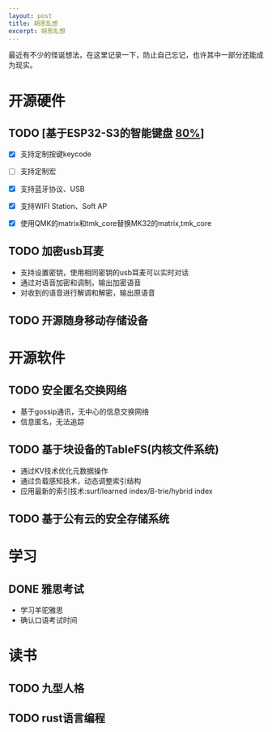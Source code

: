 ```yaml
---
layout: post
title: 胡思乱想
excerpt: 胡思乱想
---
```


最近有不少的怪诞想法，在这里记录一下，防止自己忘记，也许其中一部分还能成为现实。


# 开源硬件


## TODO [基于ESP32-S3的智能键盘 [80%](https://github.com/paul356/MK32)]

-   [X] 支持定制按键keycode
-   [ ] 支持定制宏
-   [X] 支持蓝牙协议、USB
-   [X] 支持WIFI Station、Soft AP
-   [X] 使用QMK的matrix和tmk\_core替换MK32的matrix,tmk\_core


## TODO 加密usb耳麦

-   支持设置密钥，使用相同密钥的usb耳麦可以实时对话
-   通过对语音加密和调制，输出加密语音
-   对收到的语音进行解调和解密，输出原语音


## TODO 开源随身移动存储设备


# 开源软件


## TODO 安全匿名交换网络

-   基于gossip通讯，无中心的信息交换网络
-   信息匿名，无法追踪


## TODO 基于块设备的TableFS(内核文件系统)

-   通过KV技术优化元数据操作
-   通过负载感知技术，动态调整索引结构
-   应用最新的索引技术:surf/learned index/B-trie/hybrid index


## TODO 基于公有云的安全存储系统


# 学习


## DONE 雅思考试

-   学习羊驼雅思
-   确认口语考试时间


# 读书


## TODO 九型人格


## TODO rust语言编程

